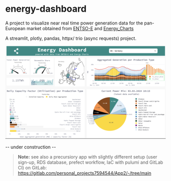 # energy-dashboard



A project to visualize near real time power generation data for the pan-European market obtained from 
[ENTSO-E](https://transparency.entsoe.eu/content/static_content/Static%20content/web%20api/Guide.html) and [Energy_Charts](https://api.energy-charts.info)

A streamlit, plotly, pandas, httpx/ trio (async requests) project.



![UI](./static/screenshots/energy_dashboard_screenshot.png)

-- under construction -- 

>**Note:** see also a precursiory app with slightly different setup (user sign-up, RDS database, prefect workflow, IaC with pulumi and GitLab CI) on GitLab:
https://gitlab.com/personal_projects7594544/App2/-/tree/main
